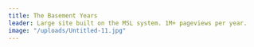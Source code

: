 ```yaml
---
title: The Basement Years
leader: Large site built on the MSL system. 1M+ pageviews per year.
image: "/uploads/Untitled-11.jpg"
---
```


